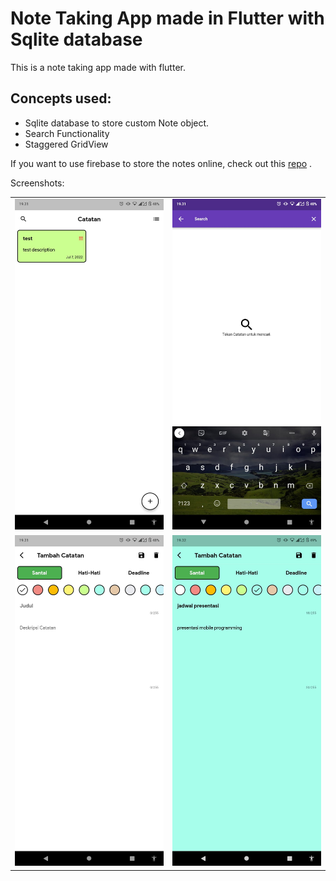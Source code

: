 # Note Taking App made in Flutter with Sqlite database 
 This is a note taking app made with flutter.<br>
## Concepts used:
<ul>
<li>Sqlite database to store custom Note object.</li>
<li>Search Functionality</li>
<li>Staggered GridView</li>
</ul>

If you want to use firebase to store the notes online, check out this [repo](https://github.com/prabhashrai02/notes-app) .

Screenshots:<br>
<table style={border:"none"}><tr>
<td><img src="https://github.com/SaifulDA/Flutter-NotesApp/blob/4dc0949fcd430ba1682b15926e9a3d7072e1b3e2/ss/ss1.jpeg" alt="Screenshot 1"/></td>
<td><img src="https://github.com/SaifulDA/Flutter-NotesApp/blob/acc34448a8bb5fea4b7467e2188f216310e0911b/ss/ss2.jpeg" alt="Screenshot 2"/></td>


</tr>
<tr>
<td><img src="https://github.com/SaifulDA/Flutter-NotesApp/blob/acc34448a8bb5fea4b7467e2188f216310e0911b/ss/ss3.jpeg" alt="Screenshot 3"/></td>
<td><img src="https://github.com/SaifulDA/Flutter-NotesApp/blob/acc34448a8bb5fea4b7467e2188f216310e0911b/ss/ss4.jpeg" alt="Screenshot 4"/></td>




</tr>

</table>
